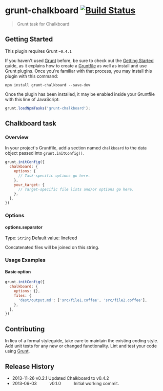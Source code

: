 # grunt-chalkboard [![Build Status](https://travis-ci.org/adrianlee44/grunt-chalkboard.png?branch=master)](https://travis-ci.org/adrianlee44/grunt-chalkboard)

> Grunt task for Chalkboard

## Getting Started
This plugin requires Grunt `~0.4.1`

If you haven't used [Grunt](http://gruntjs.com/) before, be sure to check out the [Getting Started](http://gruntjs.com/getting-started) guide, as it explains how to create a [Gruntfile](http://gruntjs.com/sample-gruntfile) as well as install and use Grunt plugins. Once you're familiar with that process, you may install this plugin with this command:

```shell
npm install grunt-chalkboard --save-dev
```

Once the plugin has been installed, it may be enabled inside your Gruntfile with this line of JavaScript:

```js
grunt.loadNpmTasks('grunt-chalkboard');
```

## Chalkboard task

### Overview
In your project's Gruntfile, add a section named `chalkboard` to the data object passed into `grunt.initConfig()`.

```js
grunt.initConfig({
  chalkboard: {
    options: {
      // Task-specific options go here.
    },
    your_target: {
      // Target-specific file lists and/or options go here.
    },
  },
})
```

### Options

#### options.separator
Type: `String`
Default value: linefeed

Concatenated files will be joined on this string.

### Usage Examples

#### Basic option
```js
grunt.initConfig({
  chalkboard: {
    options: {},
    files: {
      'dest/output.md': ['src/file1.coffee', 'src/file2.coffee'],
    },
  },
})
```

## Contributing
In lieu of a formal styleguide, take care to maintain the existing coding style. Add unit tests for any new or changed functionality. Lint and test your code using [Grunt](http://gruntjs.com/).

## Release History
- 2013-11-26   v0.2.1   Updated Chalkboard to v0.4.2
- 2013-06-03   v0.1.0   Initial working commit.
